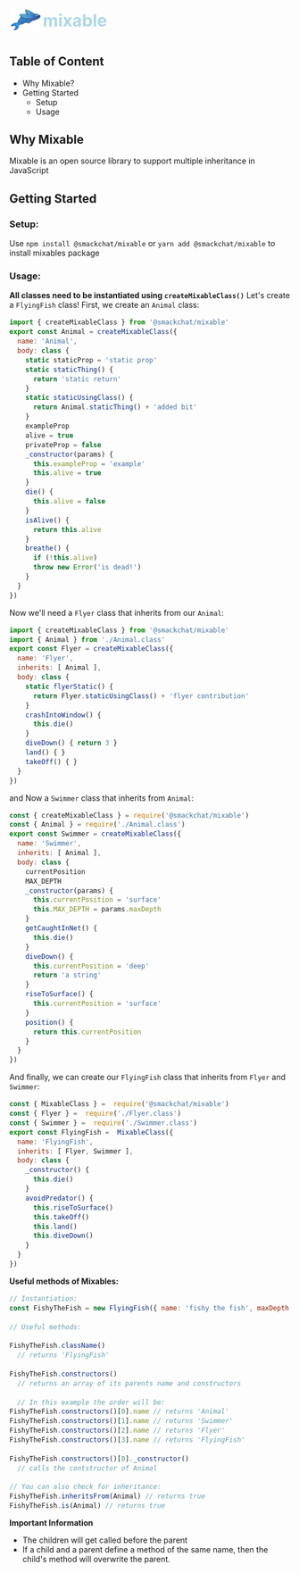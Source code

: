 <h1 style="display:flex; align-items: center; color: lightblue; font-size: 30px"> <img src="assets/fishy-the-fish.jpg" height='45' /> mixable <h1/>

## Table of Content
- Why Mixable?
- Getting Started
	- Setup
	- Usage
## Why Mixable
Mixable is an open source library to support multiple inheritance in JavaScript

## Getting Started
### Setup: 
Use `npm install @smackchat/mixable` or `yarn add @smackchat/mixable` to install mixables package
### Usage:
**All classes need to be instantiated using `createMixableClass()`**
Let's create a `FlyingFish` class!
First, we create an `Animal` class:
```javascript
import { createMixableClass } from '@smackchat/mixable'
export const Animal = createMixableClass({
  name: 'Animal',
  body: class {
    static staticProp = 'static prop'
    static staticThing() {
      return 'static return'
    }
    static staticUsingClass() {
      return Animal.staticThing() + 'added bit'
    }
    exampleProp
    alive = true
    privateProp = false
    _constructor(params) {
      this.exampleProp = 'example'
      this.alive = true
    }
    die() { 
      this.alive = false
    }
    isAlive() {
      return this.alive
    }
    breathe() {
      if (!this.alive) 
      throw new Error('is dead!')
    } 
  }
})
```
Now we'll need a `Flyer` class that inherits from our `Animal`:
```javascript
import { createMixableClass } from '@smackchat/mixable'
import { Animal } from './Animal.class'
export const Flyer = createMixableClass({
  name: 'Flyer',
  inherits: [ Animal ],
  body: class {
    static flyerStatic() {
      return Flyer.staticUsingClass() + 'flyer contribution'
    }
    crashIntoWindow() {
      this.die()
    }
    diveDown() { return 3 }
    land() { }
    takeOff() { }
  }
})
```
and Now a `Swimmer` class that inherits from  `Animal`:
```javascript
const { createMixableClass } = require('@smackchat/mixable')
const { Animal } = require('./Animal.class')
export const Swimmer = createMixableClass({
  name: 'Swimmer',
  inherits: [ Animal ],
  body: class {
    currentPosition
    MAX_DEPTH
    _constructor(params) {
      this.currentPosition = 'surface'
      this.MAX_DEPTH = params.maxDepth
    }
    getCaughtInNet() {
      this.die()
    }
    diveDown() {
      this.currentPosition = 'deep'
      return 'a string'
    }
    riseToSurface() {
      this.currentPosition = 'surface'
    }
    position() {
      return this.currentPosition
    }
  }
})
```
And finally, we can create our `FlyingFish` class that inherits from `Flyer` and `Swimmer`:
```javascript
const { MixableClass } =  require('@smackchat/mixable')
const { Flyer } =  require('./Flyer.class')
const { Swimmer } =  require('./Swimmer.class')
export const FlyingFish =  MixableClass({
  name: 'FlyingFish',
  inherits: [ Flyer, Swimmer ],
  body: class {
    _constructor() {
      this.die()
    }
    avoidPredator() {
      this.riseToSurface()
      this.takeOff()
      this.land()
      this.diveDown()
    }
  }
})
```
**Useful methods of Mixables:**
```javascript
// Instantiation:
const FishyTheFish = new FlyingFish({ name: 'fishy the fish', maxDepth: 200 })

// Useful methods:

FishyTheFish.className() 
  // returns 'FlyingFish'
  
FishyTheFish.constructors() 
  // returns an array of its parents name and constructors
  
  // In this example the order will be:
FishyTheFish.constructors()[0].name // returns 'Animal'
FishyTheFish.constructors()[1].name // returns 'Swimmer'
FishyTheFish.constructors()[2].name // returns 'Flyer'
FishyTheFish.constructors()[3].name // returns 'FlyingFish'

FishyTheFish.constructors()[0]._constructor()
  // calls the contstructor of Animal

// You can also check for inheritance:
FishyTheFish.inheritsFrom(Animal) // returns true
FishyTheFish.is(Animal) // returns true
```
**Important Information**
- The children will get called before the parent
- If a child and a parent define a method of the same name, then the child's method will overwrite the parent.
